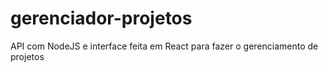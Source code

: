 # gerenciador-projetos
API com NodeJS e interface feita em React para fazer o gerenciamento de projetos
